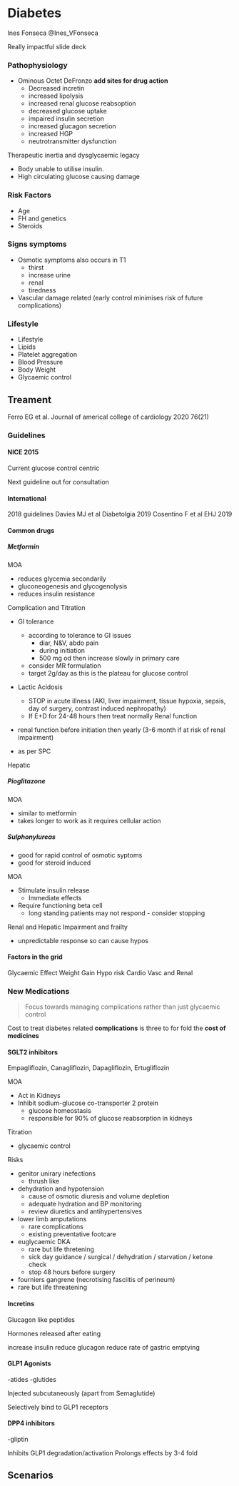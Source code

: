 # Diabetes

Ines Fonseca @Ines_VFonseca

Really impactful slide deck

### Pathophysiology

- Ominous Octet DeFronzo **add sites for drug action**
  - Decreased incretin
  - increased lipolysis
  - increased renal glucose reabsoption
  - decreased glucose uptake
  - impaired insulin secretion
  - increased glucagon secretion
  - increased HGP
  - neutrotransmitter dysfunction

Therapeutic inertia and dysglycaemic legacy


- Body unable to utilise insulin.
- High circulating glucose causing damage

### Risk Factors

- Age
- FH and genetics
- Steroids

### Signs symptoms

- Osmotic symptoms also occurs in T1
  - thirst
  - increase urine
  - renal
  - tiredness
- Vascular damage related (early control minimises risk of future complications)

### Lifestyle

- Lifestyle
- Lipids
- Platelet aggregation
- Blood Pressure
- Body Weight
- Glycaemic control

## Treament

Ferro EG et al. Journal of americal college of cardiology 2020 76(21)

### Guidelines

#### NICE 2015

Current glucose control centric

Next guideline out for consultation

#### International

2018 guidelines
Davies MJ et al Diabetolgia 2019
Cosentino F et al EHJ 2019

#### Common drugs

##### Metformin

MOA

- reduces glycemia secondarily
- gluconeogenesis and glycogenolysis
- reduces insulin resistance

Complication and Titration

- GI tolerance
  - according to tolerance to GI issues
    - diar, N&V, abdo pain
    - during initiation
    - 500 mg od then increase slowly in primary care
  - consider MR formulation
  - target 2g/day as this is the plateau for glucose control
- Lactic Acidosis
  - STOP in acute illness (AKI, liver impairment, tissue hypoxia, sepsis, day of surgery, contrast induced nephropathy)
  - If E+D for 24-48 hours then treat normally
Renal function

- renal function before initiation then yearly (3-6 month if at risk of renal impairment)
- as per SPC

Hepatic

##### Pioglitazone

MOA
- similar to metformin
- takes longer to work as it requires cellular action

##### Sulphonylureas

- good for rapid control of osmotic syptoms
- good for steroid induced

MOA

- Stimulate insulin release
  - Immediate effects
- Require functioning beta cell
  - long standing patients may not respond - consider stopping

Renal and Hepatic Impairment and frailty

  - unpredictable response so can cause hypos

#### Factors in the grid

Glycaemic Effect
Weight Gain
Hypo risk
Cardio Vasc and Renal

### New Medications

> Focus towards managing complications rather than just glycaemic control

Cost to treat diabetes related **complications** is three to for fold the **cost of medicines**

#### SGLT2 inhibitors

Empagliflozin, Canagliflozin, Dapagliflozin, Ertugliflozin

MOA

- Act in Kidneys
- Inhibit sodium-glucose co-transporter 2 protein
  - glucose homeostasis
  - responsible for 90% of glucose reabsorption in kidneys

Titration

- glycaemic control

Risks

- genitor unirary inefections
  - thrush like
- dehydration and hypotension
  - cause of osmotic diuresis and volume depletion
  - adequate hydration and BP monitoring
  - review diuretics and antihypertensives
- lower limb amputations
  - rare complications
  - existing preventative footcare
- euglycaemic DKA
  - rare but life thretening
  - sick day guidance / surgical / dehydration / starvation / ketone check
  - stop 48 hours before surgery
- fourniers gangrene (necrotising fasciitis of perineum)
 - rare but life threatening

#### Incretins

Glucagon like peptides

Hormones released after eating

increase insulin
reduce glucagon
reduce rate of gastric emptying

#### GLP1 Agonists

-atides
-glutides

Injected subcutaneously (apart from Semaglutide)

Selectively bind to GLP1 receptors

#### DPP4 inhibitors

-gliptin

Inhibits GLP1 degradation/activation
Prolongs effects by 3-4 fold

## Scenarios

